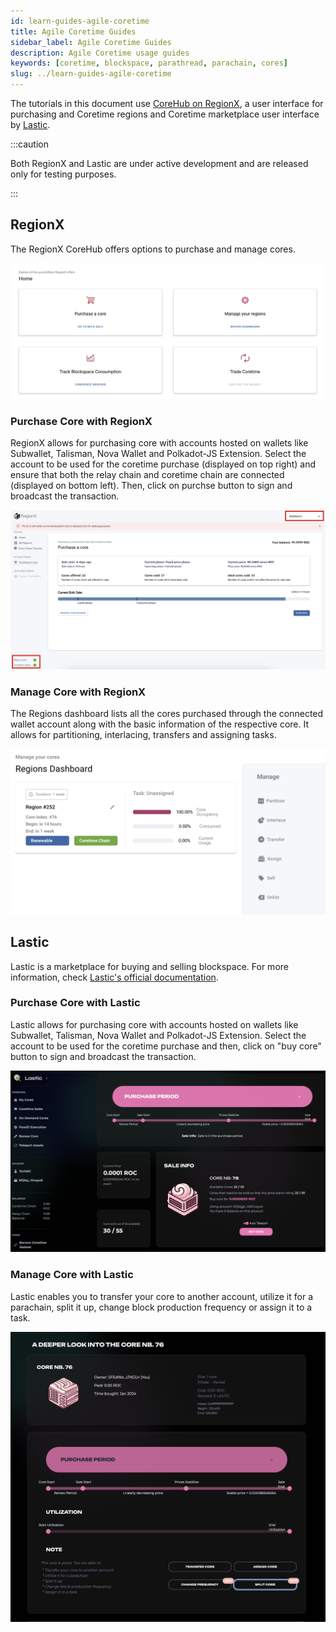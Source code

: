 ```yaml
---
id: learn-guides-agile-coretime
title: Agile Coretime Guides
sidebar_label: Agile Coretime Guides
description: Agile Coretime usage guides
keywords: [coretime, blockspace, parathread, parachain, cores]
slug: ../learn-guides-agile-coretime
---
```


The tutorials in this document use [CoreHub on RegionX](https://app.regionx.tech/), a user interface
for purchasing and Coretime regions and Coretime marketplace user interface by
[Lastic](https://test.lastic.xyz/start).

:::caution

Both RegionX and Lastic are under active development and are released only for testing purposes.

:::

## RegionX

The RegionX CoreHub offers options to purchase and manage cores.

![RegionX-UI](../assets/coretime/RegionX-UI.png)

### Purchase Core with RegionX

RegionX allows for purchasing core with accounts hosted on wallets like Subwallet, Talisman, Nova
Wallet and Polkadot-JS Extension. Select the account to be used for the coretime purchase (displayed
on top right) and ensure that both the relay chain and coretime chain are connected (displayed on
bottom left). Then, click on purchse button to sign and broadcast the transaction.

![RegionX-purchase-bulk-coretime](../assets/coretime/regionx-purchase-core.png)

### Manage Core with RegionX

The Regions dashboard lists all the cores purchased through the connected wallet account along with
the basic information of the respective core. It allows for partitioning, interlacing, transfers and
assigning tasks.

![RegionX-regions-dashboard](../assets/coretime/regionx-manage-cores.png)

## Lastic

Lastic is a marketplace for buying and selling blockspace. For more information, check
[Lastic's official documentation](https://docs.lastic.xyz/).

### Purchase Core with Lastic

Lastic allows for purchasing core with accounts hosted on wallets like Subwallet, Talisman, Nova
Wallet and Polkadot-JS Extension. Select the account to be used for the coretime purchase and then,
click on "buy core" button to sign and broadcast the transaction.

![Lastic-purchase-bulk-coretime](../assets/coretime/Lastic-UI.png)

### Manage Core with Lastic

Lastic enables you to transfer your core to another account, utilize it for a parachain, split it
up, change block production frequency or assign it to a task.

![Lastic-manage-core](../assets/coretime/Lastic-manage-core.png)

